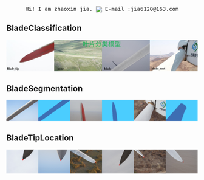 <p align="center">
  <samp>
     Hi! I am zhaoxin jia.
    <img src="https://i.imgur.com/kdKhgx6.gif" width="240px" align="center">
    E-mail :jia6120@163.com
  </samp>
</p>

## BladeClassification
![avatar](./images/blade_classification.jpg)  
## BladeSegmentation
![avatar](./images/blade_segmentation.png)
## BladeTipLocation
![avatar](./images/blade_tip_location.png)

